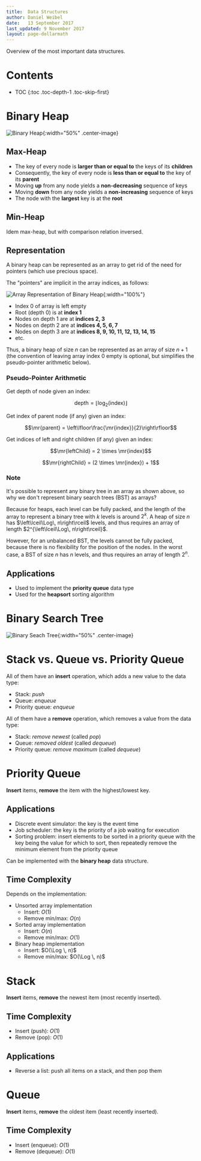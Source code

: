 ```yaml
---
title:  Data Structures
author: Daniel Weibel
date:   13 September 2017
last_updated: 9 November 2017
layout: page-dollarmath
---
```


Overview of the most important data structures.

# Contents

- TOC
{:toc .toc-depth-1 .toc-skip-first}

# Binary Heap

![Binary Heap](assets/heap.png){:width="50%" .center-image}

## Max-Heap

- The key of every node is **larger than or equal to** the keys of its **children**
- Consequently, the key of every node is **less than or equal to** the key of its **parent**
- Moving **up** from any node yields a **non-decreasing** sequence of keys
- Moving **down** from any node yields a **non-increasing** sequence of keys
- The node with the **largest** key is at the **root**

## Min-Heap

Idem max-heap, but with comparison relation inversed.

## Representation

A binary heap can be represented as an array to get rid of the need for pointers (which use precious space).

The "pointers" are implicit in the array indices, as follows:

![Array Representation of Binary Heap](assets/heap-array.png){:width="100%"}

- Index 0 of array is left empty
- Root (depth 0) is at **index 1**
- Nodes on depth 1 are at **indices 2, 3**
- Nodes on depth 2 are at **indices 4, 5, 6, 7**
- Nodes on depth 3 are at **indices 8, 9, 10, 11, 12, 13, 14, 15**
- etc.

Thus, a binary heap of size $n$ can be represented as an array of size $n+1$ (the convention of leaving array index 0 empty is optional, but simplifies the pseudo-pointer arithmetic below).

### Pseudo-Pointer Arithmetic

Get depth of node given an index:

$$
\newcommand{\Log}{\text{log}}
\newcommand{\mr}[1]{\mathrm{#1}}
\mr{depth} = \left\lfloor\Log_2(\mr{index})\right\rfloor
$$

Get index of parent node (if any) given an index:

$$\mr{parent} = \left\lfloor\frac{\mr{index}}{2}\right\rfloor$$

Get indices of left and right children (if any) given an index:

$$\mr{leftChild} = 2 \times \mr{index}$$

$$\mr{rightChild} = (2 \times \mr{index}) + 1$$


### Note

It's possible to represent any binary tree in an array as shown above, so why we don't represent binary search trees (BST) as arrays?

Because for heaps, each level can be fully packed, and the length of the array to represent a binary tree with $k$ levels is around $2^k$. A heap of size $n$ has $\left\lceil\Log\, n\right\rceil$ levels, and thus requires an array of length $2^{\left\lceil\Log\, n\right\rceil}$.

However, for an unbalanced BST, the levels cannot be fully packed, because there is no flexibility for the position of the nodes. In the worst case, a BST of size $n$ has $n$ levels, and thus requires an array of length $2^n$.

## Applications

- Used to implement the **priority queue** data type
- Used for the **heapsort** sorting algorithm

# Binary Search Tree

![Binary Seach Tree](assets/bst.png){:width="50%" .center-image}


# Stack vs. Queue vs. Priority Queue

All of them have an **insert** operation, which adds a new value to the data type:

- Stack: *push*
- Queue: *enqueue*
- Priority queue: *enqueue*

All of them have a **remove** operation, which removes a value from the data type:

- Stack: *remove newest* (called *pop*)
- Queue: *removed oldest* (called *dequeue*)
- Priority queue: *remove maximum* (called *dequeue*)

# Priority Queue

**Insert** items, **remove** the item with the highest/lowest key.

## Applications

- Discrete event simulator: the key is the event time
- Job scheduler: the key is the priority of a job waiting for execution
- Sorting problem: insert elements to be sorted in a priority queue with the key being the value for which to sort, then repeatedly remove the minimum element from the priority queue

Can be implemented with the **binary heap** data structure.

## Time Complexity

Depends on the implementation:

- Unsorted array implementation
    - Insert: $O(1)$
    - Remove min/max: $O(n)$
- Sorted array implementation
    - Insert: $O(n)$
    - Remove min/max: $O(1)$
- Binary heap implementation
    - Insert: $O(\Log \, n)$
    - Remove min/max: $O(\Log \, n)$

# Stack

**Insert** items, **remove** the newest item (most recently inserted).

## Time Complexity

- Insert (push): $O(1)$
- Remove (pop): $O(1)$

## Applications

- Reverse a list: push all items on a stack, and then pop them

# Queue

**Insert** items, **remove** the oldest item (least recently inserted).

## Time Complexity

- Insert (enqueue): $O(1)$
- Remove (dequeue): $O(1)$

